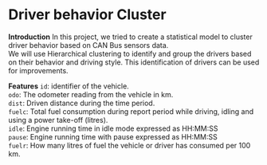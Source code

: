 # Driver behavior Cluster  
**Introduction**
In this project, we tried to create a statistical model to cluster driver behavior based on CAN Bus sensors data.  
We will use Hierarchical clustering to identify and group the drivers based on their behavior and driving style. This identification of drivers can be used for improvements.

**Features**
`id`:     identifier of the vehicle.  
`odo`:    The odometer reading from the vehicle in km.  
`dist`:   Driven distance during the time period.  
`fuelc`:  Total fuel consumption during report period while driving, idling and using a power take-off (litres).  
`idle`:   Engine running time in idle mode expressed as HH:MM:SS  
`pause`:  Engine running time with pause expressed as HH:MM:SS  
`fuelr`:  How many litres of fuel the vehicle or driver has consumed per 100 km.  
